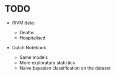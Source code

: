 # TODO

- RIVM data:
    - Deaths
    - Hospitalised

- Dutch Notebook
    - Same models
    - More exploratpry statistics
    - Naive bayesian classification on the dataset